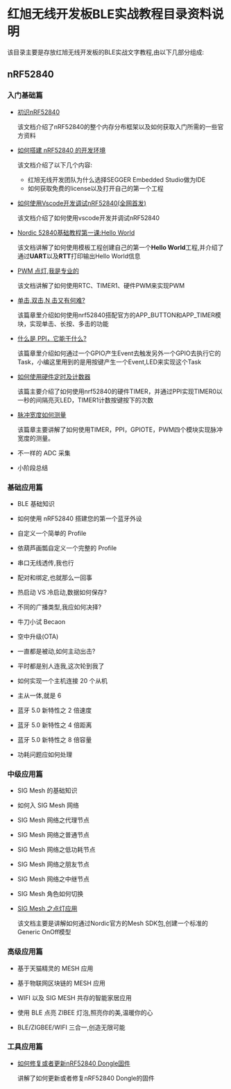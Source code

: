# 红旭无线开发板BLE实战教程目录资料说明
该目录主要是存放红旭无线开发板的BLE实战文字教程,由以下几部分组成:
<!--
## ESP32
### 入门基础篇

- **搭建ESP32开发环境**
  - [如何搭建ESP32开发环境](https://github.com/xiaolongba/wireless-tech/blob/master/%E8%BD%AF%E4%BB%B6/%E7%BA%A2%E6%97%AD%E6%97%A0%E7%BA%BF%E5%BC%80%E5%8F%91%E6%9D%BF%E5%AE%9E%E6%88%98%E6%95%99%E7%A8%8B/%E5%85%A5%E9%97%A8%E6%95%99%E7%A8%8B/ESP32/%E5%A6%82%E4%BD%95%E6%90%AD%E5%BB%BAESP32%E5%BC%80%E5%8F%91%E7%8E%AF%E5%A2%83.md)
  
    该文档讲解了如何使用vscode+乐鑫官方的工具链搭建ESP32的开发环境
    
  - [vscode开发ESP32之修订篇](https://github.com/xiaolongba/wireless-tech/blob/master/%E8%BD%AF%E4%BB%B6/%E7%BA%A2%E6%97%AD%E6%97%A0%E7%BA%BF%E5%BC%80%E5%8F%91%E6%9D%BF%E5%AE%9E%E6%88%98%E6%95%99%E7%A8%8B/%E5%85%A5%E9%97%A8%E6%95%99%E7%A8%8B/ESP32/%E4%BD%BF%E7%94%A8vscode%E5%BC%80%E5%8F%91ESP32%E4%B9%8B%E4%BF%AE%E8%AE%A2%E7%AF%87.md)
  
    该文档讲解了基于[如何搭建ESP32开发环境](https://github.com/xiaolongba/wireless-tech/blob/master/%E8%BD%AF%E4%BB%B6/%E7%BA%A2%E6%97%AD%E6%97%A0%E7%BA%BF%E5%BC%80%E5%8F%91%E6%9D%BF%E5%AE%9E%E6%88%98%E6%95%99%E7%A8%8B/%E5%85%A5%E9%97%A8%E6%95%99%E7%A8%8B/ESP32/%E5%A6%82%E4%BD%95%E6%90%AD%E5%BB%BAESP32%E5%BC%80%E5%8F%91%E7%8E%AF%E5%A2%83.md)的修订补充以及完善了编译速度等相关的内容
    
  - [windows开发ESP32的福音,编译速度堪比Linux](https://github.com/xiaolongba/wireless-tech/blob/master/%E8%BD%AF%E4%BB%B6/%E7%BA%A2%E6%97%AD%E6%97%A0%E7%BA%BF%E5%BC%80%E5%8F%91%E6%9D%BF%E5%AE%9E%E6%88%98%E6%95%99%E7%A8%8B/%E5%85%A5%E9%97%A8%E6%95%99%E7%A8%8B/ESP32/windows%E5%BC%80%E5%8F%91ESP32%E7%9A%84%E7%A6%8F%E9%9F%B3%2C%E7%BC%96%E8%AF%91%E9%80%9F%E5%BA%A6%E5%A0%AA%E6%AF%94Linux.md)

    该文档讲解了如何使用Cmake ESP-IDF配合vscode开发ESP32,速度更快并且全面解决乱码问题,不需要安装任何跟linux相关的工具,是当前在windows开发环境上开发ESP32,最完美的教程

- [创建一个WIFI热点](https://github.com/xiaolongba/wireless-tech/blob/master/%E8%BD%AF%E4%BB%B6/%E7%BA%A2%E6%97%AD%E6%97%A0%E7%BA%BF%E5%BC%80%E5%8F%91%E6%9D%BF%E5%AE%9E%E6%88%98%E6%95%99%E7%A8%8B/ESP32/ESP32%E7%9A%84%E7%AC%AC%E4%B8%80%E8%AF%BE%EF%BC%9A%E5%A6%82%E4%BD%95%E5%88%9B%E5%BB%BA%E8%87%AA%E5%B7%B1%E7%9A%84%E7%AC%AC%E4%B8%80%E4%B8%AA%E7%83%AD%E7%82%B9.md)

  该文档讲解了如何使用模板工程创建自己的第一个ESP32热点

- [按键操作之单击/长按/多击](https://github.com/xiaolongba/wireless-tech/blob/master/%E8%BD%AF%E4%BB%B6/%E7%BA%A2%E6%97%AD%E6%97%A0%E7%BA%BF%E5%BC%80%E5%8F%91%E6%9D%BF%E5%AE%9E%E6%88%98%E6%95%99%E7%A8%8B/ESP32/ESP32%E7%9A%84%E7%AC%AC%E4%BA%8C%E8%AF%BE%EF%BC%9A%E6%8C%89%E9%94%AE%E5%8D%95%E5%87%BB_%E9%95%BF%E6%8C%89_%E5%A4%9A%E5%87%BB%E7%9A%84%E5%AE%9E%E7%8E%B0.md)

  该文档讲解了如何在ESP32上利用队列/定时器/GPIO口中断实现多个按键的单击/双击/多击功能

- PWM彩灯

- 深入了解ESP32的UART

- 如何使用ESP32驱动SHT30

- 如何使用ESP32驱动OLED屏

### 基础应用篇

- ESP32如何建立TCP长连接
  
- ESP32之UDP单播/组播/广播   

- ESP32之MQTT通讯   

- 如何基于ESP32实现WEB_SOCKET的功能

- ESP32如何解析JSON数据 

- ESP32如何创建SSL/TLS连接

- 如何利用第三方库加解密通讯数据

- 如何实现空中升级功能

### 中级应用篇    
- [ESP32如何利用mbedtls获取天气预报](https://github.com/xiaolongba/wireless-tech/blob/master/%E8%BD%AF%E4%BB%B6/%E7%BA%A2%E6%97%AD%E6%97%A0%E7%BA%BF%E5%BC%80%E5%8F%91%E6%9D%BF%E5%AE%9E%E6%88%98%E6%95%99%E7%A8%8B/ESP32/ESP32%E7%9A%84%E7%AC%AC%E4%B8%89%E8%AF%BE%EF%BC%9A%E4%B8%89%E6%9D%BF%E6%96%A7%E4%B9%8B%E5%88%A9%E7%94%A8mbedtls%E8%8E%B7%E5%8F%96%E5%A4%A9%E6%B0%94%E9%A2%84%E6%8A%A5.md)   
   
  该文档讲解了如何在ESP32上利用mbedtls/按键/呼吸灯实现天气预报的功能   

- 基于ESP32的实现wifi插座的功能  

- 基于ESP32的实现MP3功能   
     
### 高级应用篇
- 基于百度DuerOS实现类似天猫精灵的AI音箱功能   
-->

## nRF52840
### 入门基础篇
- [初识nRF52840](https://github.com/xiaolongba/wireless-tech/blob/master/%E8%BD%AF%E4%BB%B6/%E7%BA%A2%E6%97%AD%E6%97%A0%E7%BA%BF%E5%BC%80%E5%8F%91%E6%9D%BF%E5%AE%9E%E6%88%98%E6%95%99%E7%A8%8B/%E5%85%A5%E9%97%A8%E6%95%99%E7%A8%8B/nRF52840/%E5%88%9D%E8%AF%86Nordic%2052840.md)

  该文档介绍了nRF52840的整个内存分布框架以及如何获取入门所需的一些官方资料

- [如何搭建 nRF52840 的开发环境](https://github.com/xiaolongba/wireless-tech/blob/master/%E8%BD%AF%E4%BB%B6/%E7%BA%A2%E6%97%AD%E6%97%A0%E7%BA%BF%E5%BC%80%E5%8F%91%E6%9D%BF%E5%AE%9E%E6%88%98%E6%95%99%E7%A8%8B/%E5%85%A5%E9%97%A8%E6%95%99%E7%A8%8B/nRF52840/%E5%A6%82%E4%BD%95%E6%90%AD%E5%BB%BANordic%2052840%E5%BC%80%E5%8F%91%E7%8E%AF%E5%A2%83.md)

  该文档介绍了以下几个内容:

    - 红旭无线开发团队为什么选择SEGGER Embedded Studio做为IDE
    - 如何获取免费的license以及打开自己的第一个工程
    
- [如何使用Vscode开发调试nRF52840(全网首发)](https://github.com/xiaolongba/wireless-tech/blob/master/%E8%BD%AF%E4%BB%B6/%E7%BA%A2%E6%97%AD%E6%97%A0%E7%BA%BF%E5%BC%80%E5%8F%91%E6%9D%BF%E5%AE%9E%E6%88%98%E6%95%99%E7%A8%8B/%E5%85%A5%E9%97%A8%E6%95%99%E7%A8%8B/nRF52840/%E5%A6%82%E4%BD%95%E4%BD%BF%E7%94%A8Vscode%E5%BC%80%E5%8F%91%E8%B0%83%E8%AF%95nRF52840(%E5%85%A8%E7%BD%91%E9%A6%96%E5%8F%91).md)

  该文档介绍了如何使用vscode开发并调试nRF52840
  
- [Nordic 52840基础教程第一课:Hello World](https://github.com/xiaolongba/wireless-tech/blob/master/%E8%BD%AF%E4%BB%B6/%E7%BA%A2%E6%97%AD%E6%97%A0%E7%BA%BF%E5%BC%80%E5%8F%91%E6%9D%BF%E5%AE%9E%E6%88%98%E6%95%99%E7%A8%8B/nRF52840/Nordic%2052840%E7%9A%84%E7%AC%AC%E4%B8%80%E8%AF%BEHello%20World.md)

  该文档讲解了如何使用模板工程创建自己的第一个**Hello World**工程,并介绍了通过**UART**以及**RTT**打印输出Hello World信息

- [PWM 点灯,我是专业的](https://github.com/xiaolongba/HX_DK_FOR_NORDIC_52840_BLE/blob/master/%E8%BD%AF%E4%BB%B6/%E7%BA%A2%E6%97%AD%E6%97%A0%E7%BA%BF%E5%BC%80%E5%8F%91%E6%9D%BF%E5%AE%9E%E6%88%98%E6%95%99%E7%A8%8B/nRF52840/PWM%E7%82%B9%E7%81%AF%EF%BC%8C%E6%88%91%E4%BB%AC%E6%98%AF%E4%B8%93%E4%B8%9A%E7%9A%84.md)

  该文档讲解了如何使用RTC、TIMER1、硬件PWM来实现PWM

- [单击,双击,N 击又有何难?](https://github.com/xiaolongba/HX_DK_FOR_NORDIC_52840_BLE/blob/master/%E8%BD%AF%E4%BB%B6/%E7%BA%A2%E6%97%AD%E6%97%A0%E7%BA%BF%E5%BC%80%E5%8F%91%E6%9D%BF%E5%AE%9E%E6%88%98%E6%95%99%E7%A8%8B/nRF52840/%E5%8D%95%E5%87%BB%2C%E5%8F%8C%E5%87%BB%2CN%20%E5%87%BB%E5%8F%88%E6%9C%89%E4%BD%95%E9%9A%BE%3F.md)

  该篇章里介绍如何使用nrf52840搭配官方的APP_BUTTON和APP_TIMER模块，实现单击、长按、多击的功能

- [什么是 PPI，它能干什么?](https://github.com/xiaolongba/HX_DK_FOR_NORDIC_52840_BLE/blob/master/%E8%BD%AF%E4%BB%B6/%E7%BA%A2%E6%97%AD%E6%97%A0%E7%BA%BF%E5%BC%80%E5%8F%91%E6%9D%BF%E5%AE%9E%E6%88%98%E6%95%99%E7%A8%8B/nRF52840/%E4%BB%80%E4%B9%88%E6%98%AF%20PPI%EF%BC%8C%E5%AE%83%E8%83%BD%E5%B9%B2%E4%BB%80%E4%B9%88%3F.md)

  该篇章里介绍如何通过一个GPIO产生Event去触发另外一个GPIO去执行它的Task，小编这里用到的是用按键产生一个Event,LED来实现这个Task

- [如何使用硬件定时及计数器](https://github.com/xiaolongba/HX_DK_FOR_NORDIC_52840_BLE/blob/master/%E8%BD%AF%E4%BB%B6/%E7%BA%A2%E6%97%AD%E6%97%A0%E7%BA%BF%E5%BC%80%E5%8F%91%E6%9D%BF%E5%AE%9E%E6%88%98%E6%95%99%E7%A8%8B/nRF52840/%E5%A6%82%E4%BD%95%E4%BD%BF%E7%94%A8%E7%A1%AC%E4%BB%B6%E5%AE%9A%E6%97%B6%E5%99%A8%E5%8F%8A%E8%AE%A1%E6%95%B0%E5%99%A8.md)

  该篇主要介绍了如何使用nrf52840的硬件TIMER，并通过PPI实现TIMER0以一秒的间隔亮灭LED，TIMER1计数按键按下的次数

- [脉冲宽度如何测量](https://github.com/xiaolongba/HX_DK_FOR_NORDIC_52840_BLE/blob/master/%E8%BD%AF%E4%BB%B6/%E7%BA%A2%E6%97%AD%E6%97%A0%E7%BA%BF%E5%BC%80%E5%8F%91%E6%9D%BF%E5%AE%9E%E6%88%98%E6%95%99%E7%A8%8B/nRF52840/%E5%A6%82%E4%BD%95%E6%B5%8B%E9%87%8F%E8%84%89%E5%86%B2%E5%AE%BD%E5%BA%A6.md)

  该篇章主要讲解了如何使用TIMER，PPI，GPIOTE，PWM四个模块实现脉冲宽度的测量。

- 不一样的 ADC 采集

- 小阶段总结

### 基础应用篇
- BLE 基础知识

- 如何使用 nRF52840 搭建您的第一个蓝牙外设

- 自定义一个简单的 Profile

- 依葫芦画瓢自定义一个完整的 Profile

- 串口无线透传,我也行

- 配对和绑定,也就那么一回事

- 热启动 VS 冷启动,数据如何保存?

- 不同的广播类型,我应如何决择?

- 牛刀小试 Becaon

- 空中升级(OTA)

- 一直都是被动,如何主动出击?

- 平时都是别人连我,这次轮到我了

- 如何实现一个主机连接 20 个从机

- 主从一体,就是 6

- 蓝牙 5.0 新特性之 2 倍速度

- 蓝牙 5.0 新特性之 4 倍距离

- 蓝牙 5.0 新特性之 8 倍容量

- 功耗问题应如何处理

### 中级应用篇
- SIG Mesh 的基础知识

- 如何入 SIG Mesh 网络

- SIG Mesh 网络之代理节点

- SIG Mesh 网络之普通节点

- SIG Mesh 网络之低功耗节点

- SIG Mesh 网络之朋友节点

- SIG Mesh 网络之中继节点

- SIG Mesh 角色如何切换

- [SIG Mesh 之点灯应用](https://github.com/xiaolongba/wireless-tech/blob/master/%E8%BD%AF%E4%BB%B6/%E7%BA%A2%E6%97%AD%E6%97%A0%E7%BA%BF%E5%BC%80%E5%8F%91%E6%9D%BF%E5%AE%9E%E6%88%98%E6%95%99%E7%A8%8B/nRF52840/Sig%20Mesh%E7%AC%AC%E4%B8%80%E8%AF%BE---%E5%9F%BA%E4%BA%8EGeneric%20OnOff%20Model%E7%9A%84Mesh%E7%82%B9%E7%81%AF%E5%BA%94%E7%94%A8.md)  

  该文档主要是讲解如何通过Nordic官方的Mesh SDK包,创建一个标准的Generic OnOff模型

### 高级应用篇
- 基于天猫精灵的 MESH 应用

- 基于物联网区块链的 MESH 应用

- WIFI 以及 SIG MESH 共存的智能家居应用

- 使用 BLE 点亮 ZIBEE 灯泡,照亮你的美,温暖你的心

- BLE/ZIGBEE/WIFI 三合一,创造无限可能

### 工具应用篇
- [如何修复或者更新nRF52840 Dongle固件](https://github.com/xiaolongba/wireless-tech/blob/master/%E8%BD%AF%E4%BB%B6/%E7%BA%A2%E6%97%AD%E6%97%A0%E7%BA%BF%E5%BC%80%E5%8F%91%E6%9D%BF%E5%AE%9E%E6%88%98%E6%95%99%E7%A8%8B/nRF52840%20Dongle/%E5%A6%82%E4%BD%95%E4%BF%AE%E5%A4%8D%E6%88%96%E8%80%85%E6%9B%B4%E6%96%B0nRF52840%20Dongle%E5%9B%BA%E4%BB%B6.md)

  讲解了如何更新或者修复nRF52840 Dongle的固件
<!--
## nRF52840之Zigbee
### 入门基础应用篇
- 认识ZigBee及网络结构

- IEEE 802.15.4规范

- ZigBee帧结构

- 介绍簇、命令、属性、设备ID、端点等联系

- 了解ZigBee3.0的标准规范

- 讲述网络间的参数及其用途

- 如何进行网络分析及抓包器的使用

- ZigBee3.0网络安全分析

### 基础应用篇

- 如何使用nRF52840创建一个简单的标准工程

- ZigBee3.0之BDB过程

- ZigBee3.0之F&B

- ZigBee3.0之install code

- ZigBee3.0之ZLL

- ZigBee3.0之ZCL互操作

- ZigBee3.0之OTA过程

- ZigBee3.0之低功耗

- ZigBee3.0之属性上报

### 中级应用篇

- 地址表/路由表/关联设备表/子设备表/绑定表的作用及区别

- ZigBee3.0之GP

- ZigBee3.0之Aging

- 终端poll rate

- ZigBee3.0之情景面板的识别

-->

